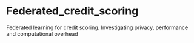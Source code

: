# Federated_credit_scoring
Federated learning for credit scoring. Investigating privacy, performance and computational overhead

